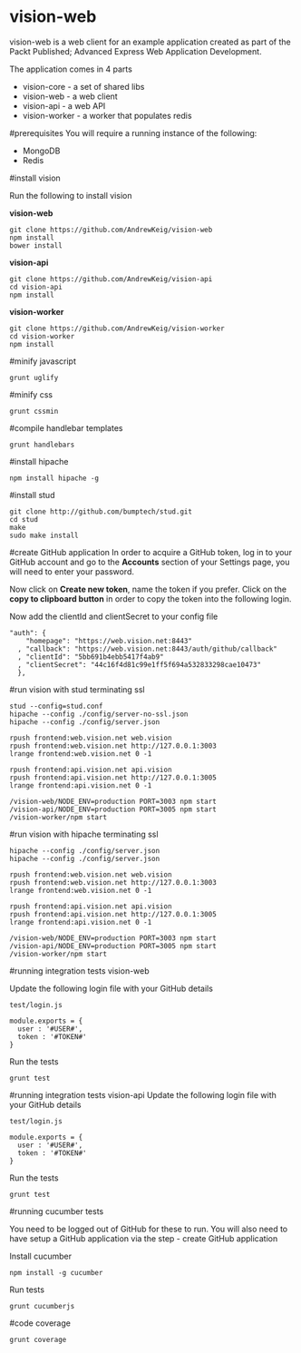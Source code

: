 vision-web
==========

vision-web is a web client for an example application created as part of the Packt Published; Advanced Express Web Application Development.

The application comes in 4 parts

- vision-core - a set of shared libs
- vision-web - a web client
- vision-api - a web API 
- vision-worker - a worker that populates redis

#prerequisites
You will require a running instance of the following:

- MongoDB
- Redis



#install vision

Run the following to install vision

**vision-web**

```
git clone https://github.com/AndrewKeig/vision-web
npm install
bower install
```

**vision-api**

```
git clone https://github.com/AndrewKeig/vision-api
cd vision-api
npm install
```

**vision-worker**

```
git clone https://github.com/AndrewKeig/vision-worker
cd vision-worker
npm install
```

#minify javascript

```
grunt uglify
```

#minify css
```
grunt cssmin
```

#compile handlebar templates
```
grunt handlebars
```


#install hipache

```
npm install hipache -g
```

#install stud

```
git clone http://github.com/bumptech/stud.git
cd stud
make
sudo make install
```


#create GitHub application
In order to acquire a GitHub token, log in to your GitHub account and go to the **Accounts** section of your Settings page, you will need to enter your password. 

Now click on **Create new token**, name the token if you prefer. Click on the **copy to clipboard button** in order to copy the token into the following login.

Now add the clientId and clientSecret to your config file

```
"auth": {
    "homepage": "https://web.vision.net:8443"
  , "callback": "https://web.vision.net:8443/auth/github/callback"
  , "clientId": "5bb691b4ebb5417f4ab9"
  , "clientSecret": "44c16f4d81c99e1ff5f694a532833298cae10473"
  },
```

#run vision with stud terminating ssl
```
stud --config=stud.conf
hipache --config ./config/server-no-ssl.json
hipache --config ./config/server.json

rpush frontend:web.vision.net web.vision
rpush frontend:web.vision.net http://127.0.0.1:3003
lrange frontend:web.vision.net 0 -1

rpush frontend:api.vision.net api.vision
rpush frontend:api.vision.net http://127.0.0.1:3005
lrange frontend:api.vision.net 0 -1

/vision-web/NODE_ENV=production PORT=3003 npm start
/vision-api/NODE_ENV=production PORT=3005 npm start
/vision-worker/npm start
```

#run vision with hipache terminating ssl
```
hipache --config ./config/server.json
hipache --config ./config/server.json

rpush frontend:web.vision.net web.vision
rpush frontend:web.vision.net http://127.0.0.1:3003
lrange frontend:web.vision.net 0 -1

rpush frontend:api.vision.net api.vision
rpush frontend:api.vision.net http://127.0.0.1:3005
lrange frontend:api.vision.net 0 -1

/vision-web/NODE_ENV=production PORT=3003 npm start
/vision-api/NODE_ENV=production PORT=3005 npm start
/vision-worker/npm start
```


#running integration tests vision-web

Update the following login file with your GitHub details

```
test/login.js

module.exports = {
  user : '#USER#',
  token : '#TOKEN#'
}
```

Run the tests

```
grunt test
```

#running integration tests vision-api
Update the following login file with your GitHub details

```
test/login.js

module.exports = {
  user : '#USER#',
  token : '#TOKEN#'
}
```

Run the tests

```
grunt test
```

#running cucumber tests

You need to be logged out of GitHub for these to run.
You will also need to have setup a GitHub application via the step - create GitHub application

Install cucumber

```
npm install -g cucumber
```

Run tests

```
grunt cucumberjs
```

#code coverage

```
grunt coverage

```


